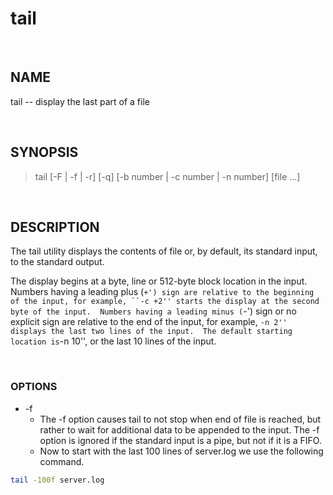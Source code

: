# tail

<br>

## NAME

tail -- display the last part of a file

<br>

## SYNOPSIS

> tail [-F | -f | -r] [-q] [-b number | -c number | -n number] [file ...]

<br>

## DESCRIPTION

The tail utility displays the contents of file or, by default, its standard input, to the standard output.

The display begins at a byte, line or 512-byte block location in the input.  Numbers having a leading plus (`+') sign are relative to the beginning of the input, for example, ``-c +2'' starts the display at the second byte of the input.  Numbers having a leading minus (`-') sign or no explicit sign are relative to the end of the input, for example, ``-n 2'' displays the last two lines of the input.  The default starting location is``-n 10'', or the last 10 lines of the input.

<br>

### OPTIONS

* -f
  * The -f option causes tail to not stop when end of file is reached, but rather to wait for additional data to be appended to the input.  The -f option is ignored if the standard input is a pipe, but not if it is a FIFO. 
  * Now to start with the last 100 lines of server.log we use the following command.
  
```bash
tail -100f server.log
```
